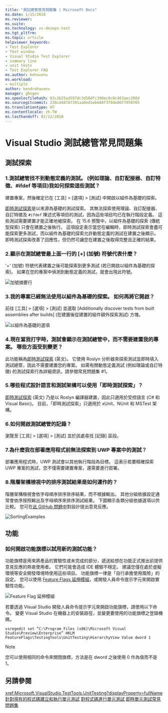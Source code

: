 ```yaml
---
title: "測試總管常見問題集 | Microsoft Docs"
ms.date: 1/15/2018
ms.reviewer: 
ms.suite: 
ms.technology: vs-devops-test
ms.tgt_pltfrm: 
ms.topic: article
helpviewer_keywords:
- Test Explorer
- Test window
- Visual Studio Test Explorer
- summary line
- unit tests
- Test Explorer FAQ
ms.author: kehavens
ms.workload:
- multiple
author: kendrahavens
manager: ghogen
ms.openlocfilehash: 63c1b25ad597dc3d56dfc398ec9c6c463aec200d
ms.sourcegitcommit: 238cd48787391aa0ed1eb684f3f04e80f7958705
ms.translationtype: HT
ms.contentlocale: zh-TW
ms.lasthandoff: 02/12/2018
---
```

# <a name="visual-studio-test-explorer-faq"></a>Visual Studio 測試總管常見問題集

## <a name="test-discovery"></a>測試探索

### <a name="1-the-test-explorer-is-not-discovering-my-tests-that-are-dynamically-defined-for-example-theories-custom-adapters-custom-traits-ifdefs-etc-how-can-i-discover-these-tests"></a>1.測試總管找不到動態定義的測試。 (例如理論、自訂配接器、自訂特徵、#ifdef 等項目)我如何探索這些測試？

  建置專案，然後確定已在 [工具] > [選項] > [測試] 中開啟以組件為基礎的探索。

  [即時測試探索](https://go.microsoft.com/fwlink/?linkid=862824)是以來源為基礎的測試探索。 其無法探索使用理論、自訂配接器、自訂特徵及 `#ifdef` 陳述式等項目的測試，因為這些項目均已在執行階段定義。 這些測試需要建置才能正確地被探索。 在 15.6 預覽中，以組件為基礎的探索 (傳統型探索) 只會在建置之後執行。 這項設定表示當您在編輯時，即時測試探索會盡可能探索更多測試，而以組件為基礎的探索允許動態定義的測試在建置之後顯示。 即時測試探索改善了回應性，但仍然可讓您在建置之後取得完整且正確的結果。

### <a name="2-what-does-the--plus-symbol-that-appears-in-the-top-line-of-test-explorer-mean"></a>2.顯示在測試總管最上面一行的 [+] \(加號\) 符號代表什麼？

  '+' (加號) 符號代表建置之後可能探索到更多測試 (若已開啟以組件為基礎的探索)。 如果在您的專案中偵測到動態定義的測試，就會出現此符號。

  ![加號摘要行](media/testex-plussymbol.png)

### <a name="3-assembly-based-discovery-is-no-longer-working-for-my-project-how-do-i-turn-it-back-on"></a>3.我的專案已經無法使用以組件為基礎的探索。 如何再將它開啟？

  前往 [工具] > [選項] > [測試] 並選取 [Additionally discover tests from built assemblies after builds] \(在建置後從建置的組件額外探索測試\) 方塊。

  ![以組件為基礎的選項](media/testex-toolsoptions.png)

### <a name="4-tests-now-appear-in-test-explorer-while-i-type-without-having-to-build-my-project-what-changed"></a>4.現在當我打字時，測試會顯示在測試總管中，而不需要建置我的專案。 哪些方面受到變更？

  此功能稱為[即時測試探索](https://go.microsoft.com/fwlink/?linkid=862824) \(英文\)。 它使用 Roslyn 分析器來探索測試並即時填入測試總管，因此不需要建置您的專案。 如需有關動態定義測試 (例如理論或自訂特徵) 的測試探索行為詳細資訊，請參閱常見問題集 #1。

### <a name="5-what-languages-and-test-frameworks-can-use-real-time-test-discovery"></a>5.哪些程式設計語言和測試架構可以使用「即時測試探索」？

  [即時測試探索](https://go.microsoft.com/fwlink/?linkid=862824) \(英文\) 乃是以 Roslyn 編譯器建置，因此只適用於受控語言 (C# 和 Visual Basic)。 目前，「即時測試探索」只適用於 xUnit、NUnit 和 MSTest 架構。

### <a name="6-how-can-i-turn-on-logs-for-the-test-explorer"></a>6.如何開啟測試總管的記錄？

  瀏覽至 [工具] > [選項] > [測試] 並於該處尋找 [記錄] 區段。

### <a name="7-why-are-my-tests-in-uwp-projects-not-discovered-until-i-deploy-my-app"></a>7.為什麼我在部署應用程式前無法探索到 UWP 專案中的測試？

  部署應用程式時，UWP 測試會以其他執行階段為目標。 這表示若要精確探索 UWP 專案的測試，您不僅需要建置專案，還需要進行部署。

### <a name="8-how-does-sorting-test-results-work-in-the-hierarchy-view"></a>8.階層架構檢視中的排序測試結果是如何運作的？

  階層架構檢視會依字母順序排序排序結果，而不根據輸出。 其他分組依據設定通常會依序按照輸出及字母順序來排序測試結果。 下圖顯示各類分組依據選項以供比較。 您可在[此 GitHub 問題中](https://github.com/Microsoft/vstest/issues/1425)對設計提出意見反應。

  ![SortingExamples](media/testex-sortingex.png)

## <a name="features"></a>功能

### <a name="how-can-i-turn-on-feature-flags-to-try-out-new-testing-features"></a>如何開啟功能旗標以試用新的測試功能？

功能旗標是用來將產品的實驗性或未完成的部分，遞送給想在功能正式推出前提供意見反應的熱衷使用者。 它們可能會造成 IDE 體驗不穩定。 建議您僅在處於虛擬環境等安全開發環境時使用這些項目。 功能旗標一律是「自行承擔使用風險」的設定。 您可以使用 [Feature Flags 延伸模組](https://marketplace.visualstudio.com/items?itemName=PaulHarrington.FeatureFlagsExtension)，或開發人員命令提示字元來開啟實驗性功能。

![Feature Flag 延伸模組](media/testex-featureflag.png)

若要透過 Visual Studio 開發人員命令提示字元來開啟功能旗標，請使用以下命令。 變更 Visual Studio 在機器上的安裝路徑，並變更要使用的功能旗標之登錄機碼。

```shell
vsregedit set “C:\Program Files (x86)\Microsoft Visual Studio\Preview\Enterprise” HKLM FeatureFlags\TestingTools\UnitTesting\HierarchyView Value dword 1
```

> [!NOTE]
> 您可以使用相同的命令來關閉旗標，方法是在 dword 之後使用 0 作為值而不是 1。
  
## <a name="see-also"></a>另請參閱

<xref:Microsoft.VisualStudio.TestTools.UnitTesting?displayProperty=fullName>  
[針對現有的程式碼建立和執行單元測試](http://msdn.microsoft.com/e8370b93-085b-41c9-8dec-655bd886f173)
[對程式碼進行單元測試](unit-test-your-code.md)
[即時單元測試常見問題集](live-unit-testing-faq.md)
